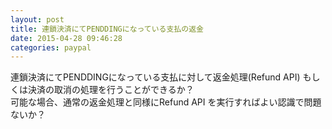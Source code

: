 ```yaml
---
layout: post
title: 連鎖決済にてPENDDINGになっている支払の返金
date: 2015-04-28 09:46:28
categories: paypal
---
```

<p>連鎖決済にてPENDDINGになっている支払に対して返金処理(Refund API) もしくは決済の取消の処理を行うことができるか？<br>
可能な場合、通常の返金処理と同様にRefund API を実行すればよい認識で問題ないか？</p>
